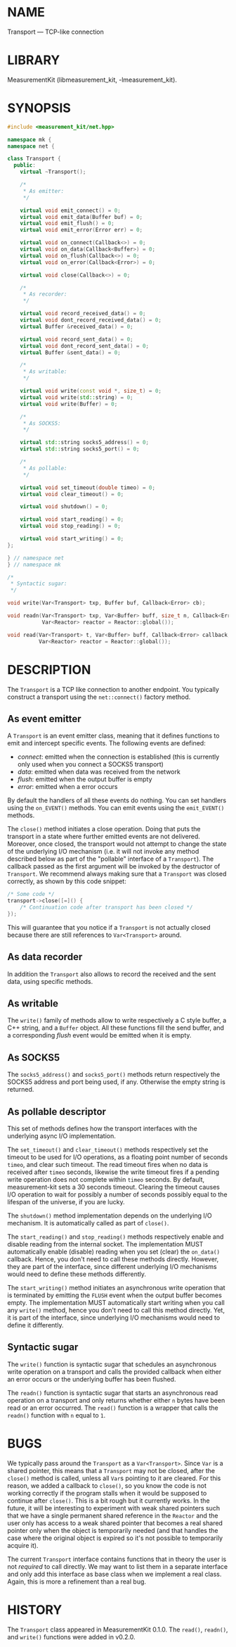 # NAME
Transport &mdash; TCP-like connection

# LIBRARY
MeasurementKit (libmeasurement_kit, -lmeasurement_kit).

# SYNOPSIS
```C++
#include <measurement_kit/net.hpp>

namespace mk {
namespace net {

class Transport {
  public:
    virtual ~Transport();

    /*
     * As emitter:
     */

    virtual void emit_connect() = 0;
    virtual void emit_data(Buffer buf) = 0;
    virtual void emit_flush() = 0;
    virtual void emit_error(Error err) = 0;

    virtual void on_connect(Callback<>) = 0;
    virtual void on_data(Callback<Buffer>) = 0;
    virtual void on_flush(Callback<>) = 0;
    virtual void on_error(Callback<Error>) = 0;

    virtual void close(Callback<>) = 0;

    /*
     * As recorder:
     */

    virtual void record_received_data() = 0;
    virtual void dont_record_received_data() = 0;
    virtual Buffer &received_data() = 0;

    virtual void record_sent_data() = 0;
    virtual void dont_record_sent_data() = 0;
    virtual Buffer &sent_data() = 0;

    /*
     * As writable:
     */

    virtual void write(const void *, size_t) = 0;
    virtual void write(std::string) = 0;
    virtual void write(Buffer) = 0;

    /*
     * As SOCKS5:
     */

    virtual std::string socks5_address() = 0;
    virtual std::string socks5_port() = 0;

    /*
     * As pollable:
     */

    virtual void set_timeout(double timeo) = 0;
    virtual void clear_timeout() = 0;

    virtual void shutdown() = 0;

    virtual void start_reading() = 0;
    virtual void stop_reading() = 0;

    virtual void start_writing() = 0;
};

} // namespace net
} // namespace mk

/*
 * Syntactic sugar:
 */

void write(Var<Transport> txp, Buffer buf, Callback<Error> cb);

void readn(Var<Transport> txp, Var<Buffer> buff, size_t n, Callback<Error> cb,
           Var<Reactor> reactor = Reactor::global());

void read(Var<Transport> t, Var<Buffer> buff, Callback<Error> callback,
          Var<Reactor> reactor = Reactor::global());

```

# DESCRIPTION

The `Transport` is a TCP like connection to another endpoint. You typically
construct a transport using the `net::connect()` factory method.

## As event emitter

A `Transport` is an event emitter class, meaning that it defines functions to
emit and intercept specific events. The following events are defined:

- *connect*: emitted when the connection is established (this is currently only
  used when you connect a SOCKS5 transport)
- *data*: emitted when data was received from the network
- *flush*: emitted when the output buffer is empty
- *error*: emitted when a error occurs

By default the handlers of all these events do nothing. You can set handlers
using the `on_EVENT()` methods. You can emit events using the `emit_EVENT()`
methods.

The `close()` method initiates a close operation. Doing that puts the transport
in a state where further emitted events are not delivered. Moreover, once
closed, the transport would not attempt to change the state of the underlying
I/O mechanism (i.e. it will not invoke any method described below as part of
the "pollable" interface of a `Transport`). The callback passed
as the first argument will be invoked by the destructor of `Transport`. We
recommend always making sure that a `Transport` was closed correctly, as shown
by this code snippet:

```C++
/* Some code */
transport->close([=]() {
    /* Continuation code after transport has been closed */
});
```

This will guarantee that you notice if a `Transport` is not actually closed
because there are still references to `Var<Transport>` around.

## As data recorder

In addition the `Transport` also allows to record the received and the sent
data, using specific methods.

## As writable

The `write()` family of methods allow to write respectively a C style buffer, a
C++ string, and a `Buffer` object. All these functions fill the send buffer, and
a corresponding *flush* event would be emitted when it is empty.

## As SOCKS5

The `socks5_address()` and `socks5_port()` methods return respectively the SOCKS5
address and port being used, if any. Otherwise the empty string is returned.

## As pollable descriptor

This set of methods defines how the transport interfaces with the
underlying async I/O implementation.

The `set_timeout()` and `clear_timeout()` methods respectively set the
timeout to be used for I/O operations, as a floating point number of
seconds `timeo`, and clear such timeout. The read timeout fires when no
data is received after `timeo` seconds, likewise the write timeout fires
if a pending write operation does not complete within `timeo` seconds. By
default, measurement-kit sets a 30 seconds timeout. Clearing the timeout
causes I/O operation to wait for possibly a number of seconds possibly
equal to the lifespan of the universe, if you are lucky.

The `shutdown()` method implementation depends on the underlying I/O
mechanism. It is automatically called as part of `close()`.

The `start_reading()` and `stop_reading()` methods respectively enable and
disable reading from the internal socket. The implementation MUST automatically
enable (disable) reading when you set (clear) the `on_data()` callback. Hence,
you don't need to call these methods directly. However, they are part of the
interface, since different underlying I/O mechanisms would need to define these
methods differently.

The `start_writing()` method initiates an asynchronous write operation that
is terminated by emitting the `FLUSH` event when the output buffer becomes
empty. The implementation MUST automatically start writing when you call
any `write()` method, hence you don't need to call this method directly. Yet,
it is part of the interface, since underlying I/O mechanisms would need to
define it differently.

## Syntactic sugar

The `write()` function is syntactic sugar that schedules an asynchronous write
operation on a transport and calls the provided callback when either an error
occurs or the underlying buffer has been flushed.

The `readn()` function is syntactic sugar that starts an asynchronous read
operation on a transport and only returns whether either `n` bytes have been
read or an error occurred. The `read()` function is a wrapper that calls
the `readn()` function with `n` equal to `1`.

# BUGS

We typically pass around the `Transport` as a `Var<Transport>`. Since `Var` is
a shared pointer, this means that a `Transport` may not be closed, after the
`close()` method is called, unless all `Var`s pointing to it are cleared. For
this reason, we added a callback to `close()`, so you know the code is not
working correctly if the program stalls when it would be supposed to continue
after `close()`. This is a bit rough but it currently works. In the future, it
will be interesting to experiment with weak shared pointers such that we have
a single permanent shared reference in the `Reactor` and the user only has
access to a weak shared pointer that becomes a real shared pointer only when
the object is temporarily needed (and that handles the case where the original
object is expired so it's not possible to temporarily acquire it).

The current `Transport` interface contains functions that in theory the user
is not *required* to call directly. We may want to list them in a separate
interface and only add this interface as base class when we implement a real
class. Again, this is more a refinement than a real bug.

# HISTORY

The `Transport` class appeared in MeasurementKit 0.1.0. The `read()`, `readn()`,
and `write()` functions were added in v0.2.0.
